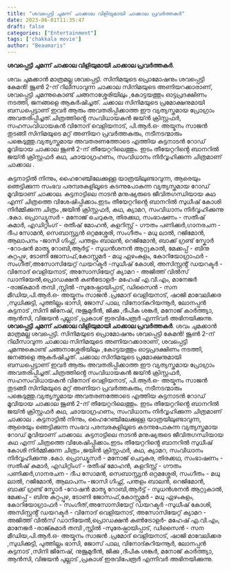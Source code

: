 ```yaml
---
title: "ശവപ്പെട്ടി ചുമന്ന് ചാക്കാല വിളിയുമായി ചാക്കാല പ്രവർത്തകർ"
date: 2023-06-01T11:35:47
draft: false
categories: ["Entertainment"]
tags: ['chakkala movie']
author: "Beaumaris"
---
```


<strong>ശവപ്പെട്ടി ചുമന്ന് ചാക്കാല വിളിയുമായി ചാക്കാല പ്രവർത്തകർ</strong>.

ശവം ചുമക്കാൻ മാത്രമല്ല ശവപ്പെട്ടി. സിനിമയുടെ പ്രൊമോഷനും ശവപ്പെട്ടി കേമൻ! ജൂൺ 2-ന് റിലീസാവുന്ന ചാക്കാല സിനിമയുടെ അണിയറക്കാരാണ്, ശവപ്പെട്ടി ചുമന്നുകൊണ്ട് ചങ്ങനാശ്ശേരിയിലും ,കോട്ടയത്തും ഓട്ടപ്രദക്ഷിണം നടത്തി, ജനങ്ങളെ ആകർഷിച്ചത്. ചക്കാല സിനിമയുടെ പ്രമോക്ഷനുമായി ബന്ധപ്പെട്ടാണ് ഇവർ ആരും അവതരിപ്പിക്കാത്ത ഈ വ്യത്യസ്തമായ പ്രോഗ്രാം അവതരിപ്പിച്ചത്.ചിത്രത്തിൻ്റെ സംവിധായകൻ ജയ്ൻ ക്രിസ്റ്റഫർ, സഹസംവിധായകൻ വിനോദ് വെളിയനാട്, പി.ആർ.ഒ- അയ്മനം സാജൻ തുടങ്ങീ സിനിമയുടെ മറ്റ് അണിയറ പ്രവർത്തകരും, നടീനടന്മാരും പങ്കെടുത്തു.വ്യത്യസ്തമായ അവതരണത്തോടെ എത്തിയ കുട്ടനാടൻ റോഡ് മൂവിയായ ചാക്കാല ജൂൺ 2-ന് തീയേറ്ററിലെത്തും. ഇടം തീയേറ്ററിൻ്റെ ബാനറിൽ ജയ്ൻ ക്രിസ്റ്റഫർ കഥ, ഛായാഗ്രഹണം, സംവിധാനം നിർവ്വഹിക്കുന്ന ചിത്രമാണ് ചാക്കാല .

കുട്ടനാട്ടിൽ നിന്നും, ഹൈറേഞ്ചിലേക്കുള്ള യാത്രയിലുണ്ടാവുന്ന, ആരെയും ഞെട്ടിക്കുന്ന സംഭവ പരമ്പരകളിലൂടെ കടന്നുപോകുന്ന വ്യത്യസ്തമായ റോഡ് മൂവിയാണ് ചാക്കാല. കുട്ടനാട്ടിലെ നാടൻ മനുഷ്യരുടെ ജീവിതഗന്ധിയായ കഥ എന്ന് ചിത്രത്തെ വിശേഷിപ്പിക്കാം.ഇടം തീയേറ്ററിൻ്റെ ബാനറിൽ സുധീഷ് കോശി നിർമ്മിക്കുന്ന ചിത്രം ,ജയിൻ ക്രിസ്റ്റഫർ, കഥ, ക്യാമറ, സംവിധാനം നിർവ്വഹിക്കുന്നു .കോ. പ്രൊഡ്യൂസർ - മനോജ് ചെറുകര, തിരക്കഥ, സംഭാഷണം - സതീഷ് കുമാർ, എഡിറ്റിംഗ് - രതീഷ് മോഹൻ, കളറിസ്റ്റ് - ഗൗതം പണിക്കർ,ഗാനരചന - ദീപ സോമൻ, സെബാസ്റ്റ്യൻ ഒറ്റമശ്ശേരി, സംഗീതം - മധു ലാൽ, റജിമോൻ, ആലാപനം -ജാസി ഗിഫ്റ്റ്, പന്തളം ബാലൻ, റെജിമോൻ, ബാക്ക് ഗ്രണ്ട് സ്കോർ -റോഷൻ മാത്യു റോബി,ആർട്ട് - സുധൻശനൻ ആറ്റുകാൽ, മേക്കപ്പ് - ബിനു കുറ്റപ്പുഴ, ടോണി ജോസഫ്,കോസ്റ്റൂമർ - മധു ഏഴംകുളം, കോറിയോഗ്രാഫർ - സംഗീത്,അസോസിയേറ്റ് ഡയറക്ടർ -സുധീഷ് കോശി, അസിസ്റ്റൻ്റ് ഡയറക്ടർ - വിനോദ് വെളിയനാട്, അസോസിയേറ്റ് ക്യാമറ - അജിത്ത് വിൽസ് ഡാനിയേൽ,പ്രൊഡക്ഷൻ കൺട്രോളർ- മഹേഷ് എ.വി.എം, മാനേജർ -രാജ്കുമാർ തമ്പി ,സ്റ്റിൽ -സുരേഷ്പായിപ്പാട്, ഡിസൈൻ - സന മീഡിയ,പി.ആർ.ഒ- അയ്മനം സാജൻ .പ്രമോദ് വെളിയനാട്, ഷാജി മാവേലിക്കര ,സുധിക്കുട്ടി, പുത്തില്ലം ഭാസി, ജോസ് പാല, വിനോദ്കുറിയന്നൂർ, ലോനപ്പൻ കുട്ടനാട് ,സിനി ജിനേഷ്, നുജൂമുദീൻ, ജിക്കു ,ദീപിക ശങ്കർ, മനോജ് കാർത്ത്യാ, ആൻസി, വിജയൻ പുല്ലാട് ,പ്രകാശ് ഇരവിപേരൂർ എന്നിവർ അഭിനയിക്കുന്നു.
**ശവപ്പെട്ടി ചുമന്ന് ചാക്കാല വിളിയുമായി ചാക്കാല പ്രവർത്തകർ**. ശവം ചുമക്കാൻ മാത്രമല്ല ശവപ്പെട്ടി. സിനിമയുടെ പ്രൊമോഷനും ശവപ്പെട്ടി കേമൻ! ജൂൺ 2-ന് റിലീസാവുന്ന ചാക്കാല സിനിമയുടെ അണിയറക്കാരാണ്, ശവപ്പെട്ടി ചുമന്നുകൊണ്ട് ചങ്ങനാശ്ശേരിയിലും ,കോട്ടയത്തും ഓട്ടപ്രദക്ഷിണം നടത്തി, ജനങ്ങളെ ആകർഷിച്ചത്. ചക്കാല സിനിമയുടെ പ്രമോക്ഷനുമായി ബന്ധപ്പെട്ടാണ് ഇവർ ആരും അവതരിപ്പിക്കാത്ത ഈ വ്യത്യസ്തമായ പ്രോഗ്രാം അവതരിപ്പിച്ചത്.ചിത്രത്തിൻ്റെ സംവിധായകൻ ജയ്ൻ ക്രിസ്റ്റഫർ, സഹസംവിധായകൻ വിനോദ് വെളിയനാട്, പി.ആർ.ഒ- അയ്മനം സാജൻ തുടങ്ങീ സിനിമയുടെ മറ്റ് അണിയറ പ്രവർത്തകരും, നടീനടന്മാരും പങ്കെടുത്തു.വ്യത്യസ്തമായ അവതരണത്തോടെ എത്തിയ കുട്ടനാടൻ റോഡ് മൂവിയായ ചാക്കാല ജൂൺ 2-ന് തീയേറ്ററിലെത്തും. ഇടം തീയേറ്ററിൻ്റെ ബാനറിൽ ജയ്ൻ ക്രിസ്റ്റഫർ കഥ, ഛായാഗ്രഹണം, സംവിധാനം നിർവ്വഹിക്കുന്ന ചിത്രമാണ് ചാക്കാല . കുട്ടനാട്ടിൽ നിന്നും, ഹൈറേഞ്ചിലേക്കുള്ള യാത്രയിലുണ്ടാവുന്ന, ആരെയും ഞെട്ടിക്കുന്ന സംഭവ പരമ്പരകളിലൂടെ കടന്നുപോകുന്ന വ്യത്യസ്തമായ റോഡ് മൂവിയാണ് ചാക്കാല. കുട്ടനാട്ടിലെ നാടൻ മനുഷ്യരുടെ ജീവിതഗന്ധിയായ കഥ എന്ന് ചിത്രത്തെ വിശേഷിപ്പിക്കാം.ഇടം തീയേറ്ററിൻ്റെ ബാനറിൽ സുധീഷ് കോശി നിർമ്മിക്കുന്ന ചിത്രം ,ജയിൻ ക്രിസ്റ്റഫർ, കഥ, ക്യാമറ, സംവിധാനം നിർവ്വഹിക്കുന്നു .കോ. പ്രൊഡ്യൂസർ - മനോജ് ചെറുകര, തിരക്കഥ, സംഭാഷണം - സതീഷ് കുമാർ, എഡിറ്റിംഗ് - രതീഷ് മോഹൻ, കളറിസ്റ്റ് - ഗൗതം പണിക്കർ,ഗാനരചന - ദീപ സോമൻ, സെബാസ്റ്റ്യൻ ഒറ്റമശ്ശേരി, സംഗീതം - മധു ലാൽ, റജിമോൻ, ആലാപനം -ജാസി ഗിഫ്റ്റ്, പന്തളം ബാലൻ, റെജിമോൻ, ബാക്ക് ഗ്രണ്ട് സ്കോർ -റോഷൻ മാത്യു റോബി,ആർട്ട് - സുധൻശനൻ ആറ്റുകാൽ, മേക്കപ്പ് - ബിനു കുറ്റപ്പുഴ, ടോണി ജോസഫ്,കോസ്റ്റൂമർ - മധു ഏഴംകുളം, കോറിയോഗ്രാഫർ - സംഗീത്,അസോസിയേറ്റ് ഡയറക്ടർ -സുധീഷ് കോശി, അസിസ്റ്റൻ്റ് ഡയറക്ടർ - വിനോദ് വെളിയനാട്, അസോസിയേറ്റ് ക്യാമറ - അജിത്ത് വിൽസ് ഡാനിയേൽ,പ്രൊഡക്ഷൻ കൺട്രോളർ- മഹേഷ് എ.വി.എം, മാനേജർ -രാജ്കുമാർ തമ്പി ,സ്റ്റിൽ -സുരേഷ്പായിപ്പാട്, ഡിസൈൻ - സന മീഡിയ,പി.ആർ.ഒ- അയ്മനം സാജൻ .പ്രമോദ് വെളിയനാട്, ഷാജി മാവേലിക്കര ,സുധിക്കുട്ടി, പുത്തില്ലം ഭാസി, ജോസ് പാല, വിനോദ്കുറിയന്നൂർ, ലോനപ്പൻ കുട്ടനാട് ,സിനി ജിനേഷ്, നുജൂമുദീൻ, ജിക്കു ,ദീപിക ശങ്കർ, മനോജ് കാർത്ത്യാ, ആൻസി, വിജയൻ പുല്ലാട് ,പ്രകാശ് ഇരവിപേരൂർ എന്നിവർ അഭിനയിക്കുന്നു.
